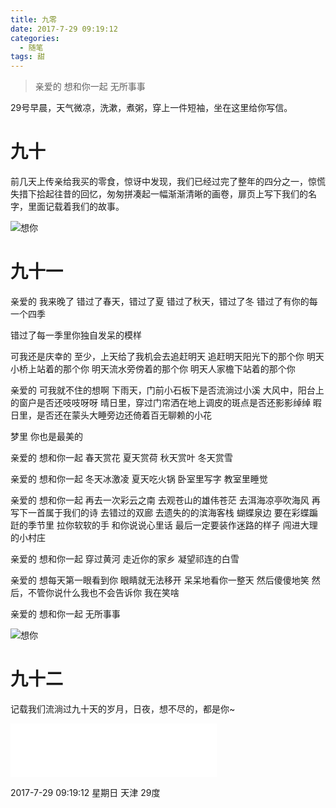 ```yaml
---
title: 九零
date: 2017-7-29 09:19:12
categories:
  - 随笔
tags: 甜
---
```


> 亲爱的
> 想和你一起
> 无所事事

29号早晨，天气微凉，洗漱，煮粥，穿上一件短袖，坐在这里给你写信。

# 九十

前几天上传亲给我买的零食，惊讶中发现，我们已经过完了整年的四分之一，惊慌失措下拾起往昔的回忆，匆匆拼凑起一幅渐渐清晰的画卷，扉页上写下我们的名字，里面记载着我们的故事。

![想你](/imgs/1501298417723.jpg)

# 九十一

亲爱的
我来晚了
错过了春天，错过了夏
错过了秋天，错过了冬
错过了有你的每一个四季

<!-- more -->
错过了每一季里你独自发呆的模样

可我还是庆幸的
至少，上天给了我机会去追赶明天
追赶明天阳光下的那个你
明天小桥上站着的那个你
明天流水旁傍着的那个你
明天人家檐下站着的那个你

亲爱的
可我就不住的想啊
下雨天，门前小石板下是否流淌过小溪
大风中，阳台上的窗户是否还吱吱呀呀
晴日里，穿过门帘洒在地上调皮的斑点是否还影影绰绰
暇日里，是否还在蒙头大睡旁边还倚着百无聊赖的小花

梦里
你也是最美的

亲爱的
想和你一起
春天赏花
夏天赏荷
秋天赏叶
冬天赏雪

亲爱的
想和你一起
冬天冰激凌
夏天吃火锅
卧室里写字
教室里睡觉

亲爱的
想和你一起
再去一次彩云之南
去观苍山的雄伟苍茫
去洱海凉亭吹海风
再写下一首属于我们的诗
去错过的双廊
去遗失的的滨海客栈
蝴蝶泉边
要在彩蝶蹁跹的季节里
拉你软软的手
和你说说心里话
最后一定要装作迷路的样子
闯进大理的小村庄

亲爱的
想和你一起
穿过黄河
走近你的家乡
凝望祁连的白雪

亲爱的
想每天第一眼看到你
眼睛就无法移开
呆呆地看你一整天
然后傻傻地笑
然后，不管你说什么我也不会告诉你
我在笑啥

亲爱的
想和你一起
无所事事

![想你](/imgs/1501298595409.jpg)

# 九十二

记载我们流淌过九十天的岁月，日夜，想不尽的，都是你~

<iframe frameborder="no" border="0" marginwidth="0" marginheight="0" width=330 height=86 src="//music.163.com/outchain/player?type=2&id=5296272&auto=1&height=66"></iframe>

2017-7-29 09:19:12 星期日 天津 29度